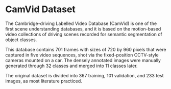 # CamVid Dataset

The Cambridge-driving Labelled Video Database (CamVid) is one of the first scene understanding databases, 
and it is based on the motion-based video collections of driving scenes recorded for semantic segmentation of object classes. 

This database contains 701 frames with sizes of 720 by 960 pixels that were captured in five video sequences, 
shot via the fixed-position CCTV-style cameras mounted on a car. The densely annotated images were manually 
generated through 32 classes and merged into 11 classes later. 

The original dataset is divided into 367 training, 101 validation, and 233 test images, as most literature practiced. 

